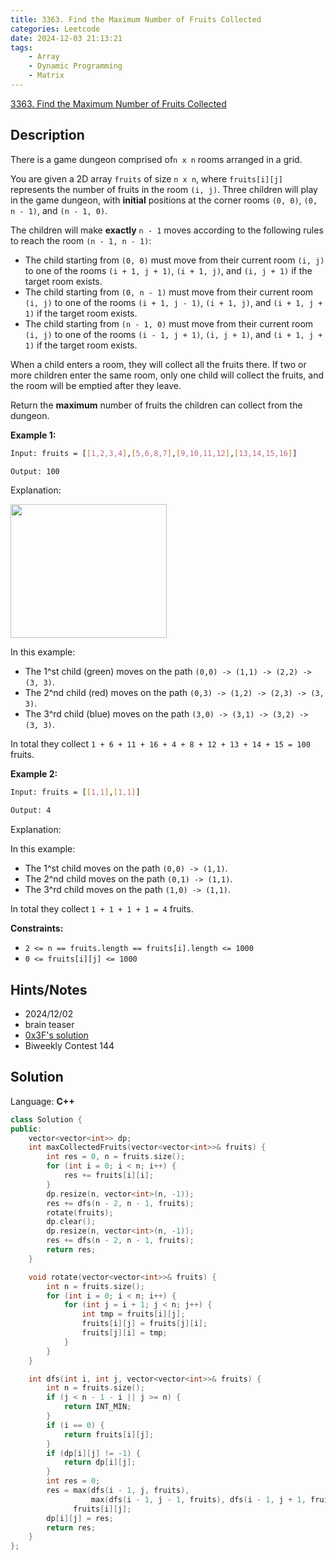 ```yaml
---
title: 3363. Find the Maximum Number of Fruits Collected
categories: Leetcode
date: 2024-12-03 21:13:21
tags:
    - Array
    - Dynamic Programming
    - Matrix
---
```


[3363. Find the Maximum Number of Fruits Collected](https://leetcode.com/problems/find-the-maximum-number-of-fruits-collected/description/)

## Description

There is a game dungeon comprised of`n x n` rooms arranged in a grid.

You are given a 2D array `fruits` of size `n x n`, where `fruits[i][j]` represents the number of fruits in the room `(i, j)`. Three children will play in the game dungeon, with **initial**  positions at the corner rooms `(0, 0)`, `(0, n - 1)`, and `(n - 1, 0)`.

The children will make **exactly**  `n - 1` moves according to the following rules to reach the room `(n - 1, n - 1)`:

- The child starting from `(0, 0)` must move from their current room `(i, j)` to one of the rooms `(i + 1, j + 1)`, `(i + 1, j)`, and `(i, j + 1)` if the target room exists.
- The child starting from `(0, n - 1)` must move from their current room `(i, j)` to one of the rooms `(i + 1, j - 1)`, `(i + 1, j)`, and `(i + 1, j + 1)` if the target room exists.
- The child starting from `(n - 1, 0)` must move from their current room `(i, j)` to one of the rooms `(i - 1, j + 1)`, `(i, j + 1)`, and `(i + 1, j + 1)` if the target room exists.

When a child enters a room, they will collect all the fruits there. If two or more children enter the same room, only one child will collect the fruits, and the room will be emptied after they leave.

Return the **maximum**  number of fruits the children can collect from the dungeon.

**Example 1:**

```bash
Input: fruits = [[1,2,3,4],[5,6,8,7],[9,10,11,12],[13,14,15,16]]

Output: 100
```

Explanation:

<img alt="" src="https://assets.leetcode.com/uploads/2024/10/15/example_1.gif" style="width: 250px; height: 214px;">

In this example:

- The 1^st child (green) moves on the path `(0,0) -> (1,1) -> (2,2) -> (3, 3)`.
- The 2^nd child (red) moves on the path `(0,3) -> (1,2) -> (2,3) -> (3, 3)`.
- The 3^rd child (blue) moves on the path `(3,0) -> (3,1) -> (3,2) -> (3, 3)`.

In total they collect `1 + 6 + 11 + 16 + 4 + 8 + 12 + 13 + 14 + 15 = 100` fruits.

**Example 2:**

```bash
Input: fruits = [[1,1],[1,1]]

Output: 4
```

Explanation:

In this example:

- The 1^st child moves on the path `(0,0) -> (1,1)`.
- The 2^nd child moves on the path `(0,1) -> (1,1)`.
- The 3^rd child moves on the path `(1,0) -> (1,1)`.

In total they collect `1 + 1 + 1 + 1 = 4` fruits.

**Constraints:**

- `2 <= n == fruits.length == fruits[i].length <= 1000`
- `0 <= fruits[i][j] <= 1000`

## Hints/Notes

- 2024/12/02
- brain teaser
- [0x3F's solution](https://leetcode.cn/problems/find-the-maximum-number-of-fruits-collected/solutions/2998667/nao-jin-ji-zhuan-wan-wang-ge-tu-dppython-gjcm/)
- Biweekly Contest 144

## Solution

Language: **C++**

```C++
class Solution {
public:
    vector<vector<int>> dp;
    int maxCollectedFruits(vector<vector<int>>& fruits) {
        int res = 0, n = fruits.size();
        for (int i = 0; i < n; i++) {
            res += fruits[i][i];
        }
        dp.resize(n, vector<int>(n, -1));
        res += dfs(n - 2, n - 1, fruits);
        rotate(fruits);
        dp.clear();
        dp.resize(n, vector<int>(n, -1));
        res += dfs(n - 2, n - 1, fruits);
        return res;
    }

    void rotate(vector<vector<int>>& fruits) {
        int n = fruits.size();
        for (int i = 0; i < n; i++) {
            for (int j = i + 1; j < n; j++) {
                int tmp = fruits[i][j];
                fruits[i][j] = fruits[j][i];
                fruits[j][i] = tmp;
            }
        }
    }

    int dfs(int i, int j, vector<vector<int>>& fruits) {
        int n = fruits.size();
        if (j < n - 1 - i || j >= n) {
            return INT_MIN;
        }
        if (i == 0) {
            return fruits[i][j];
        }
        if (dp[i][j] != -1) {
            return dp[i][j];
        }
        int res = 0;
        res = max(dfs(i - 1, j, fruits),
                  max(dfs(i - 1, j - 1, fruits), dfs(i - 1, j + 1, fruits))) +
              fruits[i][j];
        dp[i][j] = res;
        return res;
    }
};
```
